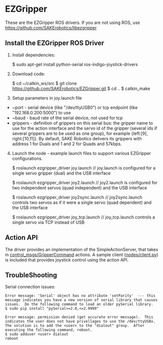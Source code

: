 # EZGripper

These are the EZGripper ROS drivers.  If you are not using ROS, use https://github.com/SAKErobotics/libezgripper

## Install the EZGripper ROS Driver

1) Install dependencies:

	$ sudo apt-get install python-serial ros-indigo-joystick-drivers

2) Download code:

	$ cd ~/catkin_ws/src
	$ git clone https://github.com/SAKErobotics/EZGripper.git
	$ cd ..
	$ catkin_make

3) Setup parameters in joy.launch file
  - ~port - serial device (like "/dev/ttyUSB0") or tcp endpoint (like "192.168.0.200:5000") to use
  - ~baud - baud rate of the serial device, not used for tcp
  - grippers - definition of grippers on this serial bus: the gripper name to use for the action interface and the servo id of the gripper (several ids if several grippers are to be used as one group), for example {left:[9], right:[10,11]}.  By default, SAKE Robotics delivers its grippers with address 1 for Duals and 1 and 2 for Quads and 57kbps.

4) Launch the node - example launch files to support various EZGripper configurations.  

	$ roslaunch ezgripper_driver joy.launch
	  // joy.launch is configured for a single servo gripper (dual) and the USB interface
	  
	$ roslaunch ezgripper_driver joy2.launch
	  // joy2.launch is configured for two independent servos (quad independent) and the USB interface
	  
	$ roslaunch ezgripper_driver joy2sync.launch
	  // joy2sync.launch controls two servos as if it were a single servo (quad dependent) and the USB interface
	  
	$ roslaunch ezgripper_driver joy_tcp.launch
	  // joy_tcp.launch controls a single servo via TCP instead of USB
	
## Action API

The driver provides an implementation of the SimpleActionServer, that takes in [control_msgs/GripperCommand](http://docs.ros.org/indigo/api/control_msgs/html/action/GripperCommand.html) actions.
A sample client ([nodes/client.py](ezgripper_driver/nodes/client.py)) is included that provides joystick control using the action API.

## TroubleShooting

Serial connection issues:

	Error message: 'Serial' object has no attribute 'setParity'  --- this message indicates you have a new version of serial library that causes issues.  Do the following command to load an older pySerial library.
	$ sudo pip install "pySerial>=2.0,<=2.9999"
	
	Error message: permission denied (get accurate error message).  This indicates the user does not have privellages to use the /dev/ttyUSBx.  The solution is to add the <user> to the "dialout" group.  After executing the following command, reboot.
	$ sudo adduser <user> dialout
	reboot
	
	

	
	
	

